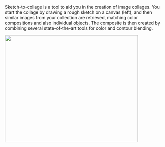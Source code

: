 Sketch-to-collage is a tool to aid you in the creation of image collages. You start the collage by drawing a rough sketch on a canvas (left), and then similar images from your collection are retrieved, matching color compositions and also individual objects. The composite is then created by combining several state-of-the-art tools for color and contour blending.

<a href='http://www.youtube.com/watch?feature=player_embedded&v=WVAkMmKILOE' target='_blank'><img src='http://img.youtube.com/vi/WVAkMmKILOE/0.jpg' width='425' height=344 /></a>